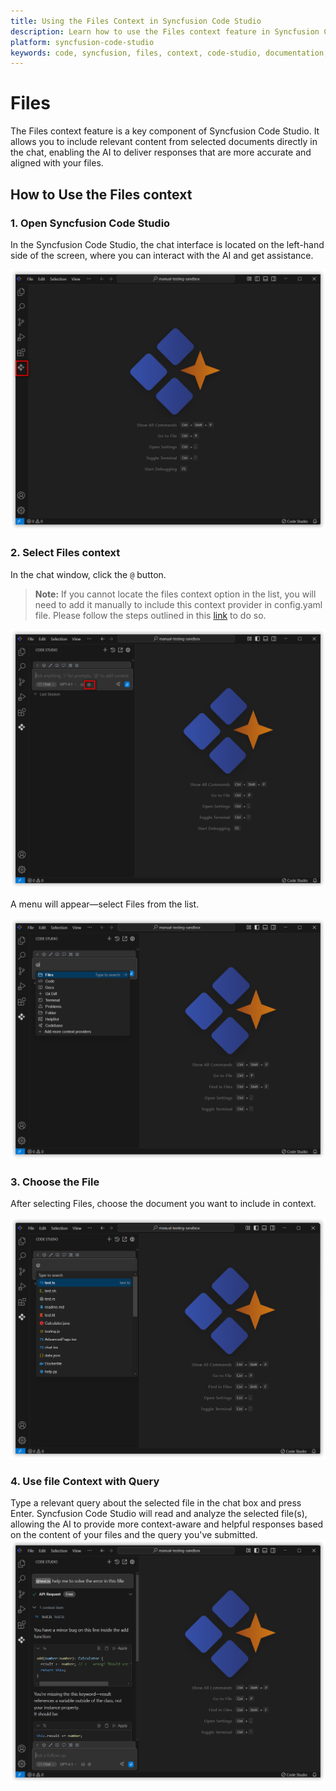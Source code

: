 ```yaml
---
title: Using the Files Context in Syncfusion Code Studio
description: Learn how to use the Files context feature in Syncfusion Code Studio to provide AI with document-specific context for more accurate assistance.
platform: syncfusion-code-studio
keywords: code, syncfusion, files, context, code-studio, documentation, developer-tools, AI, productivity
---
```


# Files 

The Files context feature is a key component of Syncfusion Code Studio. It allows you to include relevant content from selected documents directly in the chat, enabling the AI to deliver responses that are more accurate and aligned with your files.


##  How to Use the Files context

### 1. Open Syncfusion Code Studio

In the  Syncfusion Code Studio, the chat interface is located on the left-hand side of the screen, where you can interact with the AI and get assistance.

<img src="../feature-images/open-chat.png" alt="Accept Image"  />

### 2. Select Files context

In the chat window, click the `@` button.
> **Note:** If you cannot locate the files context option in the list, you will need to add it manually to include this context provider in config.yaml file. Please follow the steps outlined in this [link](/code-studio/features/context-providers/add-more-contextproviders/how-to-configure-more-contextproviders) to do so.

<img src="../feature-images/click-context.png" alt="Accept Image"  />

A menu will appear—select Files from the list.

<img src="../feature-images/file-opencontext.png" alt="Accept Image"  />



### 3. Choose the File

After selecting Files, choose the document you want to include in context. 

<img src="../feature-images/file-choose.png" alt="Accept Image"  />


### 4. Use file Context with Query

Type a relevant query about the selected file in the chat box and press Enter.
Syncfusion Code Studio will read and analyze the selected file(s), allowing the AI to provide more context-aware and helpful responses based on the content of your files and the query you've submitted.
<img src="../feature-images/file-output.png" alt="Accept Image"  />
